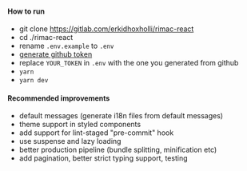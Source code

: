#### How to run
* git clone https://gitlab.com/erkidhoxholli/rimac-react
* cd ./rimac-react
* rename ```.env.example``` to ```.env```
* [generate github token](https://docs.github.com/en/github/authenticating-to-github/creating-a-personal-access-token)
* replace ```YOUR_TOKEN``` in ```.env``` with the one you generated from github
* ```yarn```
* ```yarn dev```

#### Recommended improvements
* default messages (generate i18n files from default messages)
* theme support in styled components
* add support for lint-staged "pre-commit" hook
* use suspense and lazy loading
* better production pipeline (bundle splitting, minification etc)
* add pagination, better strict typing support, testing
